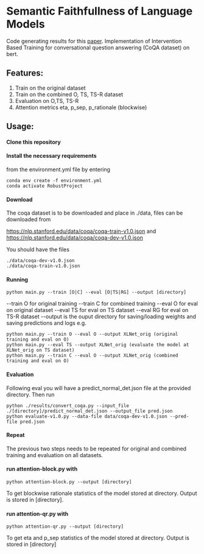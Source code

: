 # Semantic Faithfullness of Language Models
Code generating results for this [paper](https://arxiv.org/abs/2212.10696).
Implementation of Intervention Based Training for conversational question answering (CoQA dataset) on bert.

## Features:
1) Train on the original dataset
2) Train on the combined O, TS, TS-R dataset
3) Evaluation on O,TS, TS-R
4) Attention metrics eta, p_sep, p_rationale (blockwise)

## Usage:
#### Clone this repository
#### Install the necessary requirements 
from the environment.yml file by entering
```
conda env create -f environment.yml
conda activate RobustProject
```
#### Download
The coqa dataset is to be downloaded and place in ./data, files can be downloaded from 

https://nlp.stanford.edu/data/coqa/coqa-train-v1.0.json  and
https://nlp.stanford.edu/data/coqa/coqa-dev-v1.0.json

You should have the files 
```
./data/coqa-dev-v1.0.json
./data/coqa-train-v1.0.json
```
#### Running
```python main.py --train [O|C] --eval [O|TS|RG] --output [directory]```

--train O for original training
--train C for combined training
--eval O for eval on original dataset
--eval TS for eval on TS dataset
--eval RG for eval on TS-R dataset
--output is the ouput directory for saving/loading weights and saving predictions and logs
e.g.
```
python main.py --train O --eval O --output XLNet_orig (original training and eval on O)
python main.py --eval TS --output XLNet_orig (evaluate the model at XLNet_orig on TS dataset)
python main.py --train C --eval O --output XLNet_orig (combined training and eval on O)
```

#### Evaluation
Following eval you will have a predict_normal_det.json file at the provided directory. Then run

```
python ./results/convert_coqa.py --input_file ./[directory]/predict_normal_det.json --output_file pred.json
python evaluate-v1.0.py --data-file data/coqa-dev-v1.0.json --pred-file pred.json
```

#### Repeat
The previous two steps needs to be repeated for original and combined training and evaluation on all datasets.

#### run attention-block.py with
```python attention-block.py --output [directory] ```

To get blockwise rationale statistics of the model stored at directory. Output is stored in [directory].

#### run attention-qr.py with
```python attention-qr.py --output [directory] ```

To get eta and p_sep statistics of the model stored at directory. Output is stored in [directory]
